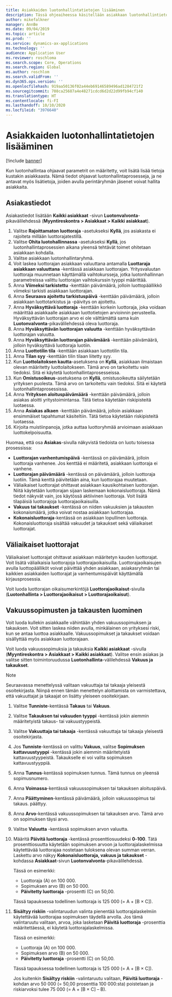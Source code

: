 ```yaml
---
title: Asiakkaiden luotonhallintatietojen lisääminen
description: Tässä ohjeaiheessa käsitellään asiakkaan luotonhallintietojen lisäämistä.
author: mikefalkner
manager: AnnBe
ms.date: 09/04/2019
ms.topic: article
ms.prod: ''
ms.service: dynamics-ax-applications
ms.technology: ''
audience: Application User
ms.reviewer: roschloma
ms.search.scope: Core, Operations
ms.search.region: Global
ms.author: roschlom
ms.search.validFrom: ''
ms.dyn365.ops.version: ''
ms.openlocfilehash: 919aa50136f02a44eb69146589496ad1284721f2
ms.sourcegitcommit: 708ca25687a4e48271cdcd6d2d22d99fb94cf140
ms.translationtype: HT
ms.contentlocale: fi-FI
ms.lasthandoff: 10/10/2020
ms.locfileid: "3976640"
---
```

# <a name="add-credit-management-information-for-customers"></a>Asiakkaiden luotonhallintatietojen lisääminen

[!include [banner](../includes/banner.md)]

Kun luotonhallintaa ohjaavat parametrit on määritetty, voit lisätä lisää tietoja kustakin asiakkaasta. Nämä tiedot ohjaavat luotonhallintaprosesseja, ja ne antavat myös lisätietoja, joiden avulla perintäryhmän jäsenet voivat hallita asiakkaita.

## <a name="customer-information"></a>Asiakastiedot

Asiakastiedot lisätään **Kaikki asiakkaat** -sivun **Luotonvalvonta**-pikavälilehdessä (**Myyntireskontra \> Asiakkaat \> Kaikki asiakkaat**).

1. Valitse **Rajoittamaton luottoraja** -asetukseksi **Kyllä**, jos asiakasta ei rajoiteta millään luottorajatestillä.
2. Valitse **Ohita luotohallinnassa** -asetukseksi **Kyllä**, jos luotonhallintaprosessien aikana yleensä tehtävät toimet ohitetaan asiakkaan kohdalla.
3. Valitse asiakkaan luotonhallintaryhmä.
4. Voit laskea luottorajan asiakkaan valuuttana antamalla **Luottaraja asiakkaan valuuttana** -kentässä asiakkaan luottorajan. Yritysvaluutan luottoraja muunnetaan käyttämällä vaihtokursseja, jotka luotonhallinnan parametreissa valittu luottorajan vaihtokurssin tyyppi määrittää.
5. Anna **Viimeksi tarkistettu** -kenttään päivämäärä, jolloin luottopäällikkö viimeksi tarkisti asiakkaan luottorajan.
6. Anna **Seuraava ajoitettu tarkistuspäivä** -kenttään päivämäärä, jolloin asiakkaan luottotarkistus ja -päivitys on ajoitettu.
7. Anna **Hyväksyttävä luottoraja** -kenttään korkein luottoraja, joka voidaan määrittää asiakkaalle asiakkaan luottotietojen arvioinnin perusteella. Hyväksyttävän luottorajan arvo ei ole välttämättä sama kuin **Luotonvalvonta**-pikavälilehdessä oleva luottoraja.
8. Anna **Hyväksyttävän luottorajan valuutta** -kenttään hyväksyttävän luottorajan valuutta.
9. Anna **Hyväksyttävän luottorajan päivämäärä** -kenttään päivämäärä, jolloin hyväksyttävä luottoraja luotiin.
10. Anna **Luottotilin tila** -kenttään asiakkaan luottotilin tila.
11. Anna **Tilan syy** -kenttään tilin tilaan liitetty syy.
12. Kun **Luottolaitoksen kautta**-asetuksena on **Kyllä**, asiakkaan ilmaistaan olevan määritetty luottolaitokseen. Tämä arvo on tarkoitettu vain tiedoksi. Sitä ei käytetä luotonhallintaprosesseissa.
13. Kun **Omistusoikeus**-asetuksena on **Kyllä**, omistusoikeutta säilytetään yrityksen puolesta. Tämä arvo on tarkoitettu vain tiedoksi. Sitä ei käytetä luotonhallintaprosessissa.
14. Anna **Yrityksen aloituspäivämäärä** -kenttään päivämäärä, jolloin asiakas aloitti yritystoimintansa. Tätä tietoa käytetään riskipisteitä luotaessa.
15. Anna **Asiakas alkaen** -kenttään päivämäärä, jolloin asiakkaan ensimmäiset tapahtumat käsiteltiin. Tätä tietoa käytetään riskipisteitä luotaessa.
16. Kirjoita muistiinpanoja, jotka auttaa luottoryhmää arvioimaan asiakkaan luottokelpoisuutta.

Huomaa, että osa **Asiakas**-sivulla näkyvistä tiedoista on luotu toisessa prosessissa:

- **Luottorajan vanhentumispäivä** -kentässä on päivämäärä, jolloin luottoraja vanhenee. Jos kenttää ei määritetä, asiakkaan luottoraja ei vanhene.
- **Luottorajan päivämäärä** -kentässä on päivämäärä, jolloin luottoraja luotiin. Tämä kenttä päivitetään aina, kun luottorajaa muutetaan.
- Väliaikaiset luottorajat ohittavat asiakkaan kausikohtaisen luottorajan. Niitä käytetään luottorajan sijaan laskemaan kokonaisluottoraja. Nämä tiedot näkyvät vain, jos käytössä aktiivinen luottoraja. Voit lisätä tilapäisiä luottorajoja luottorajaoikaisuilla.
- **Vakuus tai takaukset** -kentässä on niiden vakuuksien ja takausten kokonaismäärä, jotka voivat nostaa asiakkaan luottorajaa.
- **Kokonaisluottoraja**-kentässä on asiakkaan lopullinen luottoraja. Kokonaisluottoraja sisältää vakuudet ja takaukset sekä väliaikaiset luottorajat.

## <a name="temporary-credit-limits"></a>Väliaikaiset luottorajat

Väliaikaiset luottorajat ohittavat asiakkaan määritetyn kauden luottorajat. Voit lisätä väliaikaisia luottorajoja luottorajaoikaisuilla. Luottorajaoikaisujen avulla luottopäälliköt voivat päivittää yhden asiakkaan, asiakasryhmän tai kaikkien asiakkaiden luottorajat ja vanhentumispäivät käyttämällä kirjausprosessia.

Voit luoda luottorajan oikaisumerkintöjä **Luottorajaoikaisut**-sivulla (**Luotonhallinta \> Luottorajaoikaisut \> Luottorajaoikaisut**).

## <a name="create-insurance-policies-and-guarantees"></a>Vakuussopimusten ja takausten luominen

Voit luoda kullekin asiakkaalle vähintään yhden vakuussopimuksen ja takauksen. Voit sitten laskea niiden avulla, minkälainen on yrityksesi riski, kun se antaa luottoa asiakkaalle. Vakuussopimukset ja takaukset voidaan sisällyttää myös asiakkaan luottorajaan.

Voit luoda vakuussopimuksia ja takauksia **Kaikki asiakkaat** -sivulla (**Myyntireskontra \> Asiakkaat \> Kaikki asiakkaat**). Valitse ensin asiakas ja valitse sitten toimintoruudussa **Luotonhallinta**-välilehdessä **Vakuus ja takaukset**.

> [!NOTE]
> Seuraavassa menettelyssä valitaan vakuuttaja tai takaaja yleisestä osoitekirjasta. Niinpä ennen tämän menettelyn aloittamista on varmistettava, että vakuuttajat ja takaajat on lisätty yleiseen osoitekirjaan.

1. Valitse **Tunniste**-kentässä **Takaus** tai **Vakuus**.
2. Valitse **Takauksen tai vakuuden tyyppi** -kentässä jokin aiemmin määritetyistä takaus- tai vakuustyypeistä.
3. Valitse **Vakuuttaja tai takaaja** -kentässä vakuuttaja tai takaaja yleisestä osoitekirjasta. 
4. Jos **Tunniste**-kentässä on valittu **Vakuus**, valitse **Sopimuksen kattavuustyyppi** -kentässä jokin aiemmin määritetyistä kattavuustyypeistä. Takaukselle ei voi valita sopimuksen kattavuustyyppiä.
5. Anna **Tunnus**-kentässä sopimuksen tunnus. Tämä tunnus on yleensä sopimusnumero.
6. Anna **Voimassa**-kentässä vakuussopimuksen tai takauksen aloituspäivä.
7. Anna **Päättyminen**-kentässä päivämäärä, jolloin vakuussopimus tai takaus. päättyy.
8. Anna **Arvo**-kentässä vakuussopimuksen tai takauksen arvo. Tämä arvo on sopimuksen täysi arvo.
9. Valitse **Valuutta** -kentässä sopimuksen arvon valuutta. 
10. Määritä **Päivitä luottoraja** -kentässä prosenttiosuudeksi **0**–**100**. Tätä prosenttiosuutta käytetään sopimuksen arvoon ja luottorajalaskelmissa käytettävää luottorajaa nostetaan tuloksena olevan summan verran. Laskettu arvo näkyy **Kokonaisluottoraja, vakuus ja takaukset** -kohdassa **Asiakkaat**-sivun **Luotonvalvonta**-pikavälilehdessä.

    Tässä on esimerkki:

    - Luottoraja (A) on 100 000.
    - Sopimuksen arvo (B) on 50 000.
    - **Päivitetty luottoraja** -prosentti (C) on 50,00.
    
    Tässä tapauksessa todellinen luottoraja is 125 000 (= A + \[B × C\]).

11. **Sisältyy riskiin** -valintaruudun valinta pienentää luottorajalaskelmiin käytettävää luottorajaa sopimuksen täydellä arvolla. Jos tämä valintaruutu valitaan, arvoa, joka lasketaan **Päivitä luottoraja** -prosenttia määritettäessä, ei käytetä luottorajalaskelmissa.

    Tässä on esimerkki:

    - Luottoraja (A) on 100 000.
    - Sopimuksen arvo (B) on 50 000.
    - **Päivitetty luottoraja** -prosentti (C) on 50,00.

    Tässä tapauksessa todellinen luottoraja is 125 000 (= A + \[B × C\]).
    
    Jos kuitenkin **Sisältyy riskiin** -valintaruutu valitaan, **Päivitä luottoraja** -kohdan arvo 50 000 (= 50,00 prosenttia 100 000:sta) poistetaan ja riskiarvoksi tulee 75 000 (= A + \[B × C\] – B).

